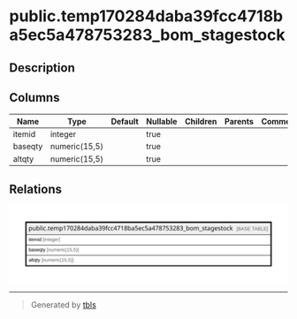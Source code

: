 # public.temp170284daba39fcc4718ba5ec5a478753283_bom_stagestock

## Description

## Columns

| Name | Type | Default | Nullable | Children | Parents | Comment |
| ---- | ---- | ------- | -------- | -------- | ------- | ------- |
| itemid | integer |  | true |  |  |  |
| baseqty | numeric(15,5) |  | true |  |  |  |
| altqty | numeric(15,5) |  | true |  |  |  |

## Relations

![er](public.temp170284daba39fcc4718ba5ec5a478753283_bom_stagestock.svg)

---

> Generated by [tbls](https://github.com/k1LoW/tbls)

